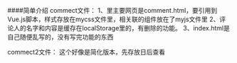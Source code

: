 ####简单介绍
commect文件：
1、里主要网页是comment.html，要引用到Vue.js脚本，样式存放在mycss文件里，相关联的组件放在了myjs文件里
2、评论人的名字和内容是缓存在localStorage里的，有删除的功能。
3、index.html是自己随便乱写的，没有写完功能的东西

commect2文件：
这个好像是简化版本，先存放日后查看